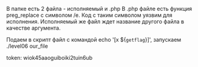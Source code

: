 В папке есть 2 файла -  исполняемый и .php
В .php файле есть функция preg_replace с символом /e. Код с таким символом уязвим для исполнения.
Исполняемый же файл ждет название другого файла в качестве аргумента.

Подаем в скрипт файл с командой echo '[x ${`getflag`}]', запускаем ./level06 our_file

token: wiok45aaoguiboiki2tuin6ub